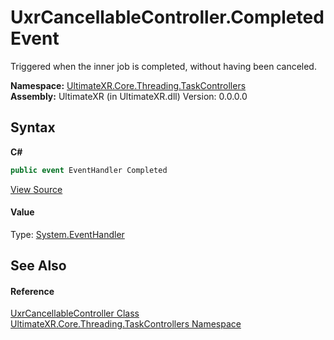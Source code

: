 # UxrCancellableController.Completed Event
 

Triggered when the inner job is completed, without having been canceled.

**Namespace:**&nbsp;<a href="N_UltimateXR_Core_Threading_TaskControllers">UltimateXR.Core.Threading.TaskControllers</a><br />**Assembly:**&nbsp;UltimateXR (in UltimateXR.dll) Version: 0.0.0.0

## Syntax

**C#**<br />
``` C#
public event EventHandler Completed
```

<a href="UltimateXR/Scripts/Core/Threading/TaskControllers/UxrCancellableController.cs" rel="noopener noreferrer" title="View the source code">View Source</a><br />

#### Value
Type: <a href="https://docs.microsoft.com/dotnet/api/system.eventhandler" target="_blank" rel="noopener noreferrer">System.EventHandler</a>

## See Also


#### Reference
<a href="T_UltimateXR_Core_Threading_TaskControllers_UxrCancellableController">UxrCancellableController Class</a><br /><a href="N_UltimateXR_Core_Threading_TaskControllers">UltimateXR.Core.Threading.TaskControllers Namespace</a><br />